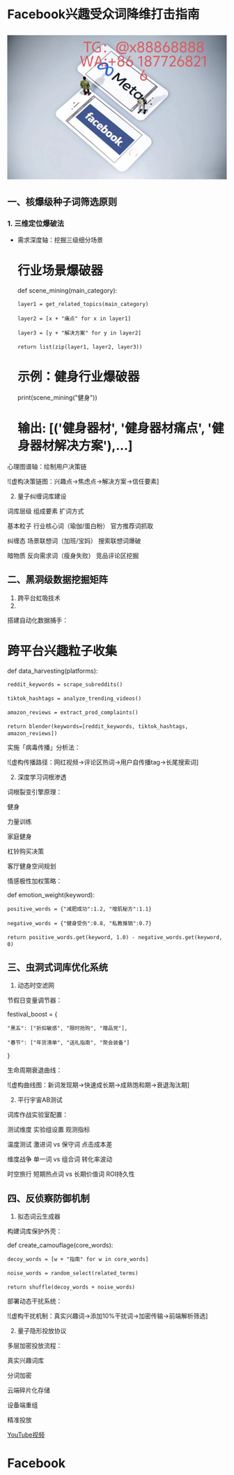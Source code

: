 # Facebook兴趣受众词降维打击指南
![替代文字](93a3c1560684534eb17a3aac0182183.jpg)
---
## 一、核爆级种子词筛选原则
### 1. **三维定位爆破法**
- 需求深度轴：挖掘三级细分场景  
  
  # 行业场景爆破器
  def scene_mining(main_category):
  
      layer1 = get_related_topics(main_category)
  
      layer2 = [x + "痛点" for x in layer1]

      layer3 = [y + "解决方案" for y in layer2]
  
      return list(zip(layer1, layer2, layer3))
  
  # 示例：健身行业爆破器
  
  print(scene_mining("健身"))
  
  # 输出: [('健身器材', '健身器材痛点', '健身器材解决方案'),...]
  
心理图谱轴：绘制用户决策链

![虚构决策链图：兴趣点->焦虑点->解决方案->信任要素]

2. 量子纠缠词库建设

词库层级	组成要素	扩词方式

基本粒子	行业核心词（瑜伽/蛋白粉）	官方推荐词抓取

纠缠态	场景联想词（加班/宝妈）	搜索联想词爆破

暗物质	反向需求词（瘦身失败）	竞品评论区挖掘

二、黑洞级数据挖掘矩阵
---
1. 跨平台虹吸技术
2. 
搭建自动化数据捕手：

<PYTHON>
  
# 跨平台兴趣粒子收集

def data_harvesting(platforms):

    reddit_keywords = scrape_subreddits()
    
    tiktok_hashtags = analyze_trending_videos()
    
    amazon_reviews = extract_prod_complaints()
    
    return blender(keywords=[reddit_keywords, tiktok_hashtags, amazon_reviews])
    
实施「病毒传播」分析法：

![虚构传播路径：网红视频->评论区热词->用户自传播tag->长尾搜索词]

2. 深度学习词根渗透

词根裂变引擎原理：

健身

力量训练

家庭健身

杠铃购买决策

客厅健身空间规划

情感极性加权策略：

<PYTHON>
  
def emotion_weight(keyword):

    positive_words = {"减肥成功":1.2, "增肌秘方":1.1}
    
    negative_words = {"健身受伤":0.8, "私教推销":0.7}
    
    return positive_words.get(keyword, 1.0) - negative_words.get(keyword, 0)
    
三、虫洞式词库优化系统
---
1. 动态时空滤网

节假日变量调节器：

<PYTHON>
  
festival_boost = {

    "黑五": ["折扣敏感", "限时抢购", "赠品党"],
    
    "春节": ["年货清单", "送礼指南", "聚会装备"]
}

生命周期衰退曲线：

![虚构曲线图：新词发现期->快速成长期->成熟饱和期->衰退淘汰期]

2. 平行宇宙AB测试

词库作战实验室配置：

测试维度	实验组设置	观测指标

温度测试	激进词 vs 保守词	点击成本差

维度战争	单一词 vs 组合词	转化率波动

时空旅行	短期热点词 vs 长期价值词	ROI持久性

四、反侦察防御机制
---
1. 拟态词云生成器

构建词库保护外壳：

<PYTHON>
  
def create_camouflage(core_words):

    decoy_words = [w + "指南" for w in core_words]
    
    noise_words = random_select(related_terms) 
    
    return shuffle(decoy_words + noise_words)
    
部署动态干扰系统：

![虚构干扰机制：真实兴趣词->添加10%干扰词->加密传输->前端解析筛选]

2. 量子隐形投放协议

多层加密投放流程：

真实兴趣词库

分词加密

云端碎片化存储

设备端重组

精准投放

[YouTube视频](https://youtube.com/shorts/4C-At0P_oSo?feature=share)
# Facebook
